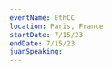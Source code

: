 ```yaml
---
eventName: EthCC
location: Paris, France
startDate: 7/15/23
endDate: 7/15/23
juanSpeaking: 
---
```

